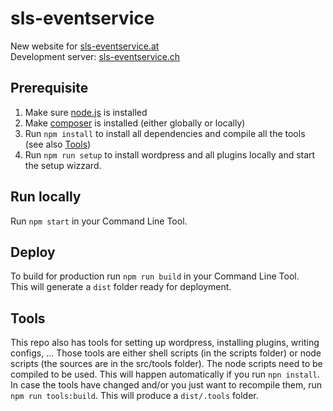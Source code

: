 # sls-eventservice
New website for [sls-eventservice.at](http://sls-eventservice.at)    
Development server: [sls-eventservice.ch](http://www.sls-eventservice.ch/)

## Prerequisite

1. Make sure [node.js](https://nodejs.org) is installed
2. Make [composer](https://getcomposer.org/download/) is installed (either globally or locally)
3. Run `npm install` to install all dependencies and compile all the tools (see also [Tools](#tools))
4. Run `npm run setup` to install wordpress and all plugins locally and start the setup wizzard.

## Run locally
Run `npm start` in your Command Line Tool.

## Deploy
To build for production run `npm run build` in your Command Line Tool.    
This will generate a `dist` folder ready for deployment.

## Tools
This repo also has tools for setting up wordpress, installing plugins, writing configs, ...
Those tools are either shell scripts (in the scripts folder) or node scripts (the sources are
in the src/tools folder). The node scripts need to be compiled to be used. This will happen
automatically if you run `npn install`. In case the tools have changed and/or you just want
to recompile them, run `npm run tools:build`. This will produce a `dist/.tools` folder.